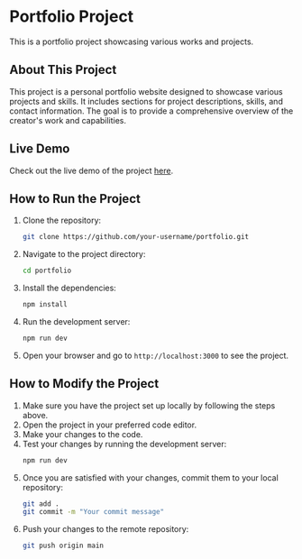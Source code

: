 # Portfolio Project

This is a portfolio project showcasing various works and projects.

## About This Project

This project is a personal portfolio website designed to showcase various projects and skills. It includes sections for project descriptions, skills, and contact information. The goal is to provide a comprehensive overview of the creator's work and capabilities.

## Live Demo

Check out the live demo of the project [here](https://v0-portfolio-directory-app-cnysks.vercel.app/).

## How to Run the Project

1. Clone the repository:
    ```bash
    git clone https://github.com/your-username/portfolio.git
    ```
2. Navigate to the project directory:
    ```bash
    cd portfolio
    ```
3. Install the dependencies:
    ```bash
    npm install
    ```
4. Run the development server:
    ```bash
    npm run dev
    ```
5. Open your browser and go to `http://localhost:3000` to see the project.

## How to Modify the Project

1. Make sure you have the project set up locally by following the steps above.
2. Open the project in your preferred code editor.
3. Make your changes to the code.
4. Test your changes by running the development server:
    ```bash
    npm run dev
    ```
5. Once you are satisfied with your changes, commit them to your local repository:
    ```bash
    git add .
    git commit -m "Your commit message"
    ```
6. Push your changes to the remote repository:
    ```bash
    git push origin main
    ```
